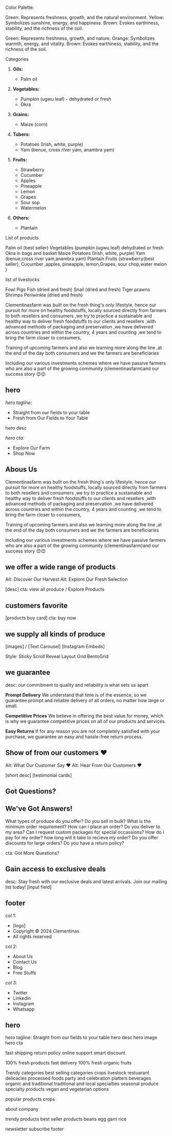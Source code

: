 Color Palette:

Green: Represents freshness, growth, and the natural environment.
Yellow: Symbolizes sunshine, energy, and happiness.
Brown: Evokes earthiness, stability, and the richness of the soil.

Green: Represents freshness, growth, and nature.
Orange: Symbolizes warmth, energy, and vitality.
Brown: Evokes earthiness, stability, and the richness of the soil.

Categories

1. **Oils:**

   - Palm oil

2. **Vegetables:**

   - Pumpkin (ugwu leaf) - dehydrated or fresh
   - Okra

3. **Grains:**

   - Maize (corn)

4. **Tubers:**

   - Potatoes (Irish, white, purple)
   - Yam (benue, cross river yam, anambra yam)

5. **Fruits:**

   - Strawberry
   - Cucumber
   - Apples
   - Pineapple
   - Lemon
   - Grapes
   - Sour sop
   - Watermelon

6. **Others:**
   - Plantain

List of products

Palm oil (best seller)
Vegetables (pumpkin (ugwu leaf) dehydrated or fresh
Okra in bags and basket
Maize
Potatoes (Irish, white, purple)
Yam (benue,cross river yam,anambra yam)
Plantain
Fruits (strawberry(best seller), Cucumber ,apples, pineapple, lemon,Grapes, sour chop,water melon )

list of livestocks

Fowl
Pigs
Fish (dried and fresh)
Snail (dried and fresh)
Tiger prawns
Shrimps
Periwinkle (dried and fresh)

Clementinasfarm was built on the fresh thing's only lifestyle, hence our pursuit for more on healthy foodstuffs, locally sourced directly from farmers to both resellers and consumers ,we try to practice a sustainable and healthy way to deliver fresh foodstuffs to our clients and resellers ,with advanced methods of packaging and preservation ,we have delivered across countries and within the country, 4 years and counting ,we tend to bring the farm closer to consumers,

Training of upcoming farmers and also we learning more along the line ,at the end of the day both consumers and we the farmers are beneficiaries

Including our various investments schemes where we have passive farmers who are also a part of the growing community (clementinasfarm)and our success story 😊😊

<!-- Landing Page Copy #1 -->

## hero

_hero tagline:_

- Straight from our fields to your table
- Fresh from Our Fields to Your Table

hero desc

_hero cta:_

- Explore Our Farm
- Shop Now

## Abous Us

Clementinasfarm was built on the fresh thing's only lifestyle, hence our pursuit for more on healthy foodstuffs, locally sourced directly from farmers to both resellers and consumers ,we try to practice a sustainable and healthy way to deliver fresh foodstuffs to our clients and resellers ,with advanced methods of packaging and preservation ,we have delivered across countries and within the country, 4 years and counting ,we tend to bring the farm closer to consumers,

Training of upcoming farmers and also we learning more along the line ,at the end of the day both consumers and we the farmers are beneficiaries

Including our various investments schemes where we have passive farmers who are also a part of the growing community (clementinasfarm)and our success story 😊😊

## we offer a wide range of products

Alt: Discover Our Harvest
Alt: Explore Our Fresh Selection

[desc]
cta: view all produce / Explore Products

## customers favorite

[products buy card]
cta: buy now

## we supply all kinds of produce

[images] / [Text Carousel]
[Instagram Embeds]

Style:
Sticky Scroll Reveal
Layout Grid
BentoGrid

## we guarantee

desc: our commitment to quality and reliability is what sets us apart

**Prompt Delivery**
We understand that time is of the essence, so we guarantee prompt and reliable delivery of all orders, no matter how large or small.

**Competitive Prices**
We believe in offering the best value for money, which is why we guarantee competitive prices on all of our products and services.

**Easy Returns**
If for any reason you are not completely satisfied with your purchase, we guarantee an easy and hassle-free return process.

## Show of from our customers ❤️

Alt: What Our Customer Say ❤️
Alt: Hear From Our Customers ❤️

[short desc]
[testimonial cards]

## Got Questions?

## We've Got Answers!

What types of produce do you offer?
Do you sell in bulk?
What is the minimum order requirement?
How can i place an order?
Do you deliver to my area?
Can I request custom packages for special occassions?
How do i pay for my order?
how long will it take to recieve my order?
Do you offer discounts for large orders?
Do you have a return policy?

cta: Got More Questions?

## Gain access to exclusive deals

desc: Stay fresh with our exclusive deals and latest arrivals. Join our mailing list today!
[input field]

## footer

col 1:

- [logo]
- Copyright © 2024 Clementinas
- All rights reserved

col 2:

- About Us
- Contact Us
- Blog
- Free Stuffs

col 3:

- Twitter
- Linkedin
- Instagram
- Whatsapp

<!-- Landing Page Copy #2 -->

## hero

hero tagline: Straight from our fields to your table
hero desc
hero image
hero cta

fast shipping
return policy
online support
smart discount

100% fresh products
fast delivery
100% fresh organic fruits

Trendy categories
best selling categories
crops
livestock
restuarant delicacies
processed foods
party and celebration platters
beverages
organic and traditional
traditional and local specialties
seasonal produce
specialty products
vegan and vegeterian options

popular products
crops

about company

trendy products
best seller products
beans
egg
garri
rice

newsletter subscribe
footer

